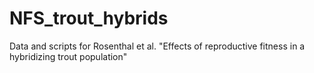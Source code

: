 # NFS_trout_hybrids
Data and scripts for Rosenthal et al. "Effects of reproductive fitness in a hybridizing trout population"
